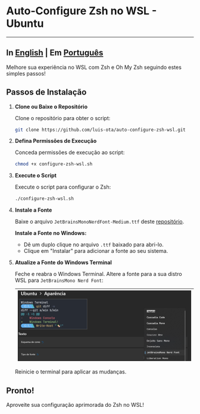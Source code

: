 # Auto-Configure Zsh no WSL - Ubuntu

---------------------------------------------------------
In [English](README.md) | Em [Português](README_PTBR.md)
---------------------------------------------------------

Melhore sua experiência no WSL com Zsh e Oh My Zsh seguindo estes simples passos!

## Passos de Instalação

1. **Clone ou Baixe o Repositório**

   Clone o repositório para obter o script:

   ```bash
   git clone https://github.com/luis-ota/auto-configure-zsh-wsl.git
   ```

2. **Defina Permissões de Execução**

   Conceda permissões de execução ao script:

   ```bash
   chmod +x configure-zsh-wsl.sh
   ```

3. **Execute o Script**

   Execute o script para configurar o Zsh:

   ```bash
   ./configure-zsh-wsl.sh
   ```

4. **Instale a Fonte**

   Baixe o arquivo `JetBrainsMonoNerdFont-Medium.ttf` deste [repositório](https://github.com/luis-ota/auto-configure-zsh-wsl/blob/main/JetBrainsMonoNerdFont-Medium.ttf).

   **Instale a Fonte no Windows:**

   - Dê um duplo clique no arquivo `.ttf` baixado para abri-lo.
   - Clique em "Instalar" para adicionar a fonte ao seu sistema.

5. **Atualize a Fonte do Windows Terminal**

   Feche e reabra o Windows Terminal. Altere a fonte para a sua distro WSL para `JetBrainsMono Nerd Font`:

   |![Configuração da Fonte](https://github.com/luis-ota/auto-configure-zsh-wsl/blob/main/font-config.png)|
   |------------------------------------------------------------------------------------------------------|

   Reinicie o terminal para aplicar as mudanças.

## Pronto!

Aproveite sua configuração aprimorada do Zsh no WSL!
